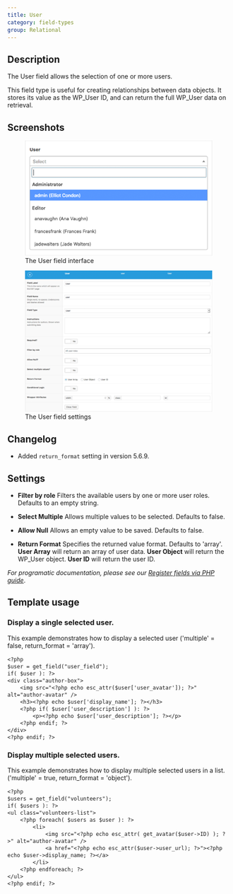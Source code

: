 ```yaml
---
title: User
category: field-types
group: Relational
---
```


## Description
The User field allows the selection of one or more users.

This field type is useful for creating relationships between data objects. It stores its value as the WP_User ID, and can return the full WP_User data on retrieval.

## Screenshots
<div class="gallery">
	<figure>
		<a href="../assets/acf-user-field-interface.png">
			<img src="../assets/acf-user-field-interface.png" alt="acf-user-field-interface" />
		</a>
		<figcaption>The User field interface</figcaption>
	</figure>
	<figure>
		<a href="../assets/acf-user-field-settings.png">
			<img src="../assets/acf-user-field-settings.png" alt="acf-user-field-settings" />
		</a>
		<figcaption>The User field settings</figcaption>
	</figure>
</div>

## Changelog
- Added `return_format` setting in version 5.6.9.

## Settings
- **Filter by role**
  Filters the available users by one or more user roles. Defaults to an empty string.

- **Select Multiple**
  Allows multiple values to be selected. Defaults to false.

- **Allow Null**
  Allows an empty value to be saved. Defaults to false.


- **Return Format**
  Specifies the returned value format. Defaults to 'array'.
  **User Array** will return an array of user data.
  **User Object** will return the WP_User object.
  **User ID** will return the user ID.

*For programatic documentation, please see our [Register fields via PHP guide](https://www.advancedcustomfields.com/resources/register-fields-via-php/)*.

## Template usage

### Display a single selected user.
This example demonstrates how to display a selected user ('multiple' = false, return_format = 'array').
```
<?php
$user = get_field("user_field");
if( $user ): ?>
<div class="author-box">
	<img src="<?php echo esc_attr($user['user_avatar']); ?>" alt="author-avatar" />
	<h3><?php echo $user['display_name']; ?></h3>
	<?php if( $user['user_description'] ): ?>
		<p><?php echo $user['user_description']; ?></p>
	<?php endif; ?>
</div>
<?php endif; ?>
```

### Display multiple selected users.
This example demonstrates how to display multiple selected users in a list. ('multiple' = true, return_format = 'object').
```
<?php
$users = get_field("volunteers");
if( $users ): ?>
<ul class="volunteers-list">
	<?php foreach( $users as $user ): ?>
		<li>
			<img src="<?php echo esc_attr( get_avatar($user->ID) ); ?>" alt="author-avatar" />
			<a href="<?php echo esc_attr($user->user_url); ?>"><?php echo $user->display_name; ?></a>
		</li>
	<?php endforeach; ?>
</ul>
<?php endif; ?>
```
